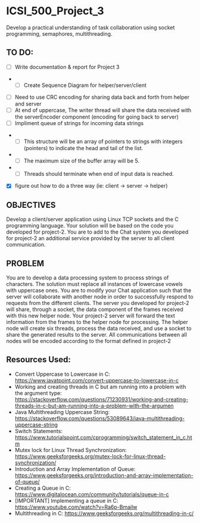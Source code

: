 # ICSI_500_Project_3
Develop a practical understanding of task collaboration using socket programming, semaphores, multithreading.

## TO DO: 
- [ ] Write documentation & report for Project 3
- * [ ] Create Sequence Diagram for helper/server/client
- [ ] Need to use CRC encoding for sharing data back and forth from helper and server
- [ ] At end of uppercase, The writer thread will share the data received with the serverEncoder
component (encoding for going back to server)
- [ ] Impliment queue of strings for incoming data strings
- * [ ] This structure will be an array of pointers to strings with integers (pointers) to indicate
the head and tail of the list.
- * [ ] The maximum size of the buffer array will be 5.
- * [ ] Threads should terminate when end of input data is reached. 
- [x] figure out how to do a three way (ie: client -> server -> helper)

## OBJECTIVES
Develop a client/server application using Linux TCP sockets and the C programming language.
Your solution will be based on the code you developed for project-2. You are to add to the Chat
system you developed for project-2 an additional service provided by the server to all client
communication.

## PROBLEM
You are to develop a data processing system to process strings of characters. The solution must
replace all instances of lowercase vowels with uppercase ones.
You are to modify your Chat application such that the server will collaborate with another node
in order to successfully respond to requests from the different clients. The server you developed
for project-2 will share, through a socket, the data component of the frames received with this
new helper node. Your project-2 server will forward the text information from the frames to the
helper node for processing. The helper node will create six threads, process the data received,
and use a socket to share the generated results to the server. All communications between all
nodes will be encoded according to the format defined in project-2


## Resources Used: 
- Convert Uppercase to Lowercase in C: https://www.javatpoint.com/convert-uppercase-to-lowercase-in-c
- Working and creating threads in C but am running into a problem with the argument type: https://stackoverflow.com/questions/71230931/working-and-creating-threads-in-c-but-am-running-into-a-problem-with-the-argumen
- Java Multithreading Uppercase String: https://stackoverflow.com/questions/53089643/java-multithreading-uppercase-string
- Switch Statements: https://www.tutorialspoint.com/cprogramming/switch_statement_in_c.htm
- Mutex lock for Linux Thread Synchronization: https://www.geeksforgeeks.org/mutex-lock-for-linux-thread-synchronization/
- Introduction and Array Implementation of Queue: https://www.geeksforgeeks.org/introduction-and-array-implementation-of-queue/
- Creating a Queue in C: https://www.digitalocean.com/community/tutorials/queue-in-c
- [IMPORTANT] Implementing a queue in C: https://www.youtube.com/watch?v=Ra6p-Bmajlw
- Multithreading in C: https://www.geeksforgeeks.org/multithreading-in-c/
